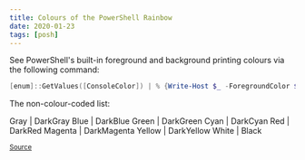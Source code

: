 ```yaml
---
title: Colours of the PowerShell Rainbow
date: 2020-01-23
tags: [posh]
---
```


See PowerShell's built-in foreground and background printing colours via the following command:
```powershell
[enum]::GetValues([ConsoleColor]) | % {Write-Host $_ -ForegroundColor $_} 
```

The non-colour-coded list:

Gray | DarkGray
Blue | DarkBlue
Green | DarkGreen
Cyan | DarkCyan
Red | DarkRed
Magenta | DarkMagenta
Yellow | DarkYellow
White | Black

<small>[Source](https://stackoverflow.com/a/20541733)</small>

<style>
table {font-family: monospace;}
</style>
